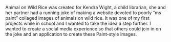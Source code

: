 Animal on Wild Rice was created for Kendra Wight, a child librarian, she and her partner had a running joke of making a website devoted to poorly “ms paint” collaged images of animals on wild rice.  It was one of my first projects while in school and I wanted to take the idea a step further.  I wanted to create a social media experience so that others could join in on the joke and an application to create these Paint-style images.  
